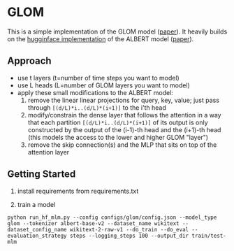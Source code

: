 # GLOM

This is a simple implementation of the GLOM model ([paper](https://arxiv.org/pdf/2102.12627.pdf)). It heavily builds on the [hugginface implementation](https://github.com/huggingface/transformers/tree/master/src/transformers/models/albert) of the ALBERT model ([paper](https://arxiv.org/abs/1909.11942)).

## Approach
* use t layers (t=number of time steps you want to model)
* use L heads (L=number of GLOM layers you want to model)
* apply these small modifications to the ALBERT model:
	1) remove the linear linear projections for query, key, value; just pass through `[(d/L)*i..(d/L)*(i+1)]` to the i'th head
	2) modify/constrain the dense layer that follows the attention in a way that each partition `[(d/L)*i..(d/L)*(i+1)]` of its output is only constructed by the output of the (i-1)-th head and the (i+1)-th head (this models the access to the lower and higher GLOM "layer")
	3) remove the skip connection(s) and the MLP that sits on top of the attention layer


## Getting Started

1) install requirements from requirements.txt

2) train a model
```
python run_hf_mlm.py --config configs/glom/config.json --model_type glom --tokenizer albert-base-v2 --dataset_name wikitext --dataset_config_name wikitext-2-raw-v1 --do_train --do_eval --evaluation_strategy steps --logging_steps 100 --output_dir train/test-mlm
```
